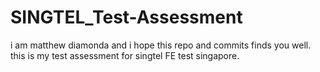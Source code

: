 # SINGTEL_Test-Assessment
i am matthew diamonda and i hope this repo and commits finds you well. this is my test assessment for singtel FE test singapore.  
